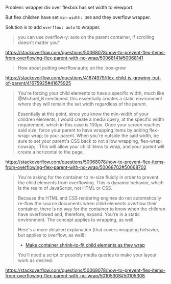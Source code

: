 Problem: wrapper div over flexbox has set width to viewport.

But flex children have set `min-width: 300` and they overflow wrapper.

Solution is to add `overflow: auto` to wrapper.

>you can use overflow-y: auto on the parent container, if scrolling doesn't matter you"

https://stackoverflow.com/questions/50068078/how-to-prevent-flex-items-from-overflowing-flex-parent-with-no-wrap/50068141#50068141

>How about putting overflow:auto; on the .box-grow

https://stackoverflow.com/questions/41674979/flex-child-is-growing-out-of-parent/41675925#41675925

>You're forcing your child elements to have a specific width, much like @Michael_B mentioned, this essentially creates a static environment where they will remain the set width regardless of the parent.
>
>Essentially at this point, since you know the min-width of your children elements, I would create a media query, at the specific width requirement, which in this case is 100px. Once your screen reaches said size, force your parent to have wrapping items by adding flex-wrap: wrap; to your parent. When you're outside the said width, be sure to set your parent's CSS back to not allow wrapping, flex-wrap: nowrap; . This will allow your child items to wrap, and your parent will create a horizontal to the page.

https://stackoverflow.com/questions/50068078/how-to-prevent-flex-items-from-overflowing-flex-parent-with-no-wrap/50068702#50068702

>You're asking for the container to re-size fluidly in order to prevent the child elements from overflowing. This is dynamic behavior, which is the realm of JavaScript, not HTML or CSS.
>
>Because the HTML and CSS rendering engines do not automatically re-flow the source documents when child elements overflow their container, there is no way for the container to know when the children have overflowed and, therefore, expand. You're in a static environment. The concept applies to wrapping, as well.
>
>Here's a more detailed explanation (that covers wrapping behavior, but applies to overflow, as well):
>
>- [Make container shrink-to-fit child elements as they wrap](https://stackoverflow.com/q/37406353/3597276)
>
>You'll need a script or possibly media queries to make your layout work as desired.

https://stackoverflow.com/questions/50068078/how-to-prevent-flex-items-from-overflowing-flex-parent-with-no-wrap/50105308#50105308